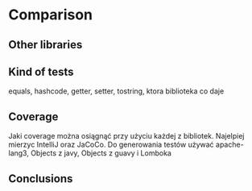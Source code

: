 # Comparison

## Other libraries

## Kind of tests
equals, hashcode, getter, setter, tostring, ktora biblioteka co daje

## Coverage
Jaki coverage można osiągnąć przy użyciu każdej z bibliotek.
Najelpiej mierzyc IntelliJ oraz JaCoCo.
Do generowania testów używać apache-lang3, Objects z javy, Objects z guavy i Lomboka

## Conclusions